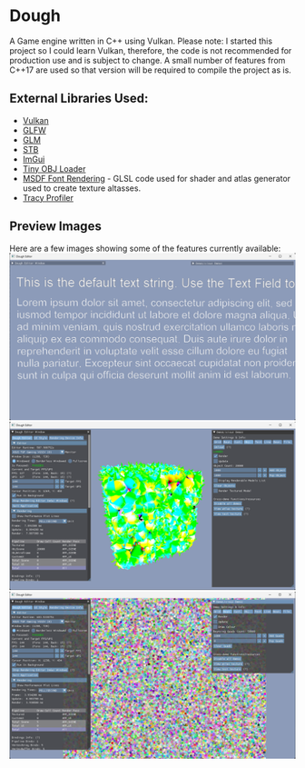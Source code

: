 # Dough

A Game engine written in C\+\+ using Vulkan.
Please note: I started this project so I could learn Vulkan, therefore, the code is not recommended for production use and is subject to change.
A small number of features from C\+\+17 are used so that version will be required to compile the project as is.

## External Libraries Used:
- [Vulkan](https://www.lunarg.com/vulkan-sdk/)
- [GLFW](https://www.glfw.org/)
- [GLM](https://github.com/g-truc/glm)
- [STB](https://github.com/nothings/stb)
- [ImGui](https://github.com/ocornut/imgui)
- [Tiny OBJ Loader](https://github.com/tinyobjloader)
- [MSDF Font Rendering](https://github.com/Chlumsky/msdfgen) - GLSL code used for shader and atlas generator used to create texture altasses.
- [Tracy Profiler](https://github.com/wolfpld/tracy)

## Preview Images
Here are a few images showing some of the features currently available:
![Text preview](Dough/previewImages/text_preview.png "Soft Mask and MSDF text rendering.")
![3D obj preview](Dough/previewImages/obj_preview.png "3D model (OBJ) rendering.")
![Batch renderig preview](Dough/previewImages/batch_preview.png "Batch renderer with Orthographic camera.")
